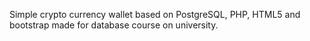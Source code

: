 Simple crypto currency wallet based on PostgreSQL, PHP, HTML5 and bootstrap made for database course on university.

